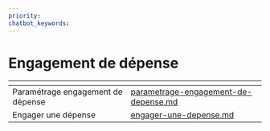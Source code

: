 ```yaml
---
priority: 
chatbot_keywords: 
---
```


# Engagement de dépense

<table data-view="cards"><thead><tr><th></th><th data-hidden data-card-target data-type="content-ref"></th></tr></thead><tbody><tr><td>Paramétrage engagement de dépense</td><td><a href="parametrage-engagement-de-depense.md">parametrage-engagement-de-depense.md</a></td></tr><tr><td>Engager une dépense</td><td><a href="engager-une-depense.md">engager-une-depense.md</a></td></tr></tbody></table>
